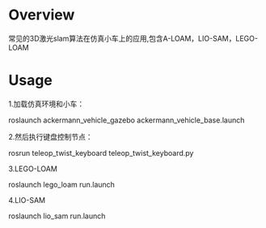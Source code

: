 # Overview
常见的3D激光slam算法在仿真小车上的应用,包含A-LOAM，LIO-SAM，LEGO-LOAM

# Usage
1.加载仿真环境和小车：

roslaunch ackermann_vehicle_gazebo ackermann_vehicle_base.launch 

2.然后执行键盘控制节点：

rosrun teleop_twist_keyboard teleop_twist_keyboard.py

3.LEGO-LOAM

roslaunch lego_loam run.launch 

4.LIO-SAM

roslaunch lio_sam run.launch 
